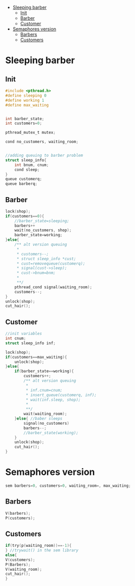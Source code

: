 - [Sleeping barber](#sleeping-barber)
  - [Init](#init)
  - [Barber](#barber)
  - [Customer](#customer)
- [Semaphores version](#semaphores-version)
  - [Barbers](#barbers)
  - [Customers](#customers)

# Sleeping barber


## Init

```c
#include <pthread.h>
#define sleeping 0
#define working 1
#define max_waiting


int barber_state;
int customers=0;

pthread_mutex_t mutex;

cond no_customers, waiting_room;


//adding queuing to barber problem
struct sleep_info{
    int bnum, cnum;
    cond sleep;
}
queue customerq;
queue barberq;
```

## Barber
```c
lock(shop);
if(customers==0){
    //barber_state=sleeping;
    barbers++
    wait(no_customers, shop);
    barber_state=working;
}else{
    /** alt version queuing
     * 
     * customers--;
     * struct sleep_info *cust;
     * cust=removequeue(customerq);
     * signal(cust->sleep);
     * cust->bnum=bnm;
     * 
     **/
    pthread_cond signal(waiting_room);
    customers--;
}
unlock(shop);
cut_hair();
```
## Customer

```c
//init variables
int cnum;
struct sleep_info inf;

lock(shop);
if(customers==max_waiting){
    unlock(shop);
}else{
    if(barber_state==working){
        customers++;
        /** alt version queuing
         * 
         * inf.cnum=cnum;
         * insert_queue(customerq, inf);
         * wait(inf.sleep, shop); 
         * 
         **/
        wait(waiting_room);
    }else{ //baber sleeps
        signal(no_customers)
        barbers--;
        //barber_state(working);
    }
    unlock(shop);   
    cut_hair();
}
```

# Semaphores version
```c
sem barbers=0, customers=0, waiting_room=, max_waiting;
```
## Barbers
```c
V(barbers);
P(customers);
```
## Customers
```c
if(try(p(waiting_room))==-1){
} //trywait() in the sem library
else{
V(customers);
P(Barbers);
V(waiting_room);
cut_hair();
}
```